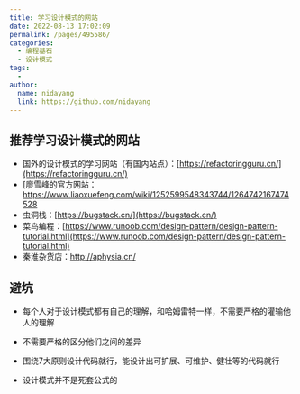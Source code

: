```yaml
---
title: 学习设计模式的网站
date: 2022-08-13 17:02:09
permalink: /pages/495586/
categories:
  - 编程基石
  - 设计模式
tags:
  - 
author: 
  name: nidayang
  link: https://github.com/nidayang
---
```

## 推荐学习设计模式的网站

- 国外的设计模式的学习网站（有国内站点）：[https://refactoringguru.cn/](https://refactoringguru.cn/)
- [廖雪峰的官方网站：https://www.liaoxuefeng.com/wiki/1252599548343744/1264742167474528
- 虫洞栈：[https://bugstack.cn/](https://bugstack.cn/)
- 菜鸟编程：[https://www.runoob.com/design-pattern/design-pattern-tutorial.html](https://www.runoob.com/design-pattern/design-pattern-tutorial.html)
- 秦淮杂货店：http://aphysia.cn/

## 避坑

- 每个人对于设计模式都有自己的理解，和哈姆雷特一样，不需要严格的灌输他人的理解

- 不需要严格的区分他们之间的差异
- 围绕7大原则设计代码就行，能设计出可扩展、可维护、健壮等的代码就行
- 设计模式并不是死套公式的

